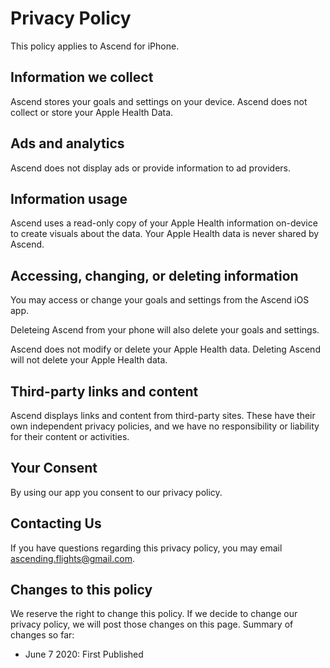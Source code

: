 # Privacy Policy

This policy applies to Ascend for iPhone.

## Information we collect

Ascend stores your goals and settings on your device. Ascend does not collect or store your Apple Health Data.

## Ads and analytics

Ascend does not display ads or provide information to ad providers.

## Information usage

Ascend uses a read-only copy of your Apple Health information on-device to create visuals about the data. Your Apple Health data is never shared by Ascend.

## Accessing, changing, or deleting information

You may access or change your goals and settings from the Ascend iOS app.

Deleteing Ascend from your phone will also delete your goals and settings. 

Ascend does not modify or delete your Apple Health data. Deleting Ascend will not delete your Apple Health data.

## Third-party links and content

Ascend displays links and content from third-party sites. These have their own independent privacy policies, and we have no responsibility or liability for their content or activities.

## Your Consent

By using our app you consent to our privacy policy.

## Contacting Us

If you have questions regarding this privacy policy, you may email ascending.flights@gmail.com.

## Changes to this policy

We reserve the right to change this policy. If we decide to change our privacy policy, we will post those changes on this page. Summary of changes so far:

- June 7 2020: First Published

